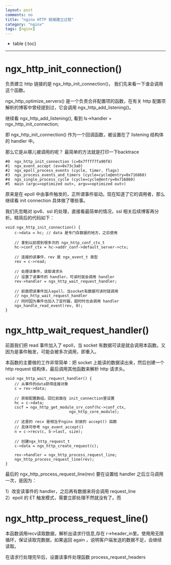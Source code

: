 ```yaml
---
layout: post
comments: no
title: "nginx HTTP 链接建立过程"
category: "nginx"
tags: [nginx]
---
```


* table
{:toc}
***

# ngx_http_init_connection()

负责建立 http 链接的是 ngx_http_init_connection()， 我们先来看一下谁会调用这个函数。

ngx_http_optimize_servers() 是一个负责合并配置项的函数，在有关 http 配置项解析的博客中曾经提到过，它会调用 ngx_http_add_listening()。

继续看 ngx_http_add_listening(), 看到 ls->handler = ngx_http_init_connection;

即 ngx_http_init_connection() 作为一个回调函数，被设置在了 listening 结构体的 handler 中。

那么它是从哪儿被调用的呢？ 最简单的方法就是打印一下backtrace

```
#0  ngx_http_init_connection (c=0x7ffff7fa90f8) 
#1  ngx_event_accept (ev=0x73c3a0) 
#2  ngx_epoll_process_events (cycle, timer, flags) 
#3  ngx_process_events_and_timers (cycle=cycle@entry=0x716860) 
#4  ngx_single_process_cycle (cycle=cycle@entry=0x716860) 
#5  main (argc=<optimized out>, argv=<optimized out>)
```

原来是在 epoll 中由事件触发的，正所谓事件驱动。现在知道了它的调用者，那么继续看 init connection 具体做了哪些事。

我们先忽略对 ipv6、ssl 的处理，直接看最简单的情况，ssl 相关后续博客再分析。精简后的代码如下：

```
void ngx_http_init_connection() {
    c->data = hc; // data 是专门存数据的地方，之后使用

    // 拿到以前提到很多次的 ngx_http_conf_ctx_t 
    hc->conf_ctx = hc->addr_conf->default_server->ctx;

    // 连接的读事件，rev 是 ngx_event_t 类型
    rev = c->read;

    // 处理读事件，读取请求头
    // 设置了读事件的 handler，可读时就会调用 handler
    rev->handler = ngx_http_wait_request_handler;

    // 前面把读事件加入epoll，当socket有数据可读时就调用 
    // ngx_http_wait_request_handler
    // 同时因为事件也加入了定时器，超时时也会调用 handler
    ngx_handle_read_event(rev, 0);
}
```

# ngx_http_wait_request_handler()

前面我们把 read 事件加入了 epoll，当 socket 有数据可读是就会调用本函数。又因为是事件触发，可能会被多次调用，即重入。

本函数的主要做的工作非常简单：把 socket 上能读的数据读出来，然后创建一个 http request 结构体，最后调用其他函数来解析 http 请求头。

```
void ngx_http_wait_request_handler() {
    // 从事件的data获得连接对象
    c = rev->data;

    // 获取配置数组。回忆前面在 init_connection里设置
    hc = c->data;
    cscf = ngx_http_get_module_srv_conf(hc->conf_ctx, 
                            ngx_http_core_module);

    // 这里的 recv 是相当于nginx 封装的 accept() 函数
    // 具体可参考 ngx_event_accept()
    n = c->recv(c, b->last, size); 

    // 创建ngx_http_request_t
    c->data = ngx_http_create_request(c);

    rev->handler = ngx_http_process_request_line;
    ngx_http_process_request_line(rev);
}
```

最后的 ngx_http_process_request_line(rev) 要在设置给 handler 之后立马调用一次，是因为：

1）改变读事件的 handler，之后再有数据来将会调用 request_line       
2）epoll 的 ET 触发模式，需要立即处理不然就没有了。而


# ngx_http_process_request_line()

本函数调用recv读取数据，解析出请求行信息,存在 r->header_in里。使用用无限循环，保证读取完数据，如果返回 again ，说明客户端发送的数据不足，会继续读取。

在请求行处理完毕后，设置读事件处理函数 process_request_headers



